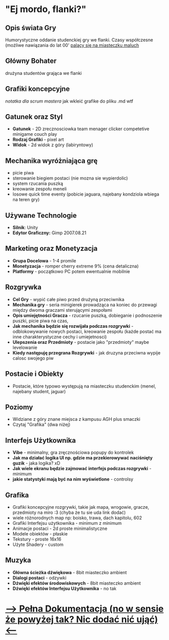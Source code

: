 # "Ej mordo, flanki?"


## Opis świata Gry

Humorystyczne oddanie studenckiej gry we flanki. Czasy współczesne (możliwe nawiązania do lat 00' [palący się na miasteczku maluch](https://www.youtube.com/watch?v=r0UCbiMc81E&ab_channel=spychacz84)

## Główny Bohater

drużyna studentów grająca we flanki

## Grafiki koncepcyjne

*notatka dla scrum mastera*
jak wkleić grafike do pliku .md wtf

## Gatunek oraz Styl

- **Gatunek** - 2D zrecznosciowka team menager clicker competetive minigame couch play
- **Rodzaj Grafiki** - pixel art
- **Widok** - 2d widok z góry (labiryntowy)

## Mechanika wyróżniająca grę

- picie piwa
- sterowanie biegiem postaci (nie mozna sie wypierdolic)
- system rzucania puszką
- kreowanie zespołu meneli
- losowe quick time eventy (pobicie jaguara, najebany kondziola wbiega na teren gry)

## Używane Technologie

- **Silnik**: Unity
- **Edytor Graficzny:** Gimp 2007.08.21

## Marketing oraz Monetyzacja

- **Grupa Docelowa** - 1-4 promile
- **Monetyzacja** - romper cherry extreme 9% (cena detaliczna)
- **Platformy** - początkowo PC potem ewentualnie mobilnie

## Rozgrywka

- **Cel Gry** - wypić całe piwo przed drużyną przeciwnika
- **Mechanika gry** - seria minigierek prowadząca na koniec do przewagi między dwoma graczami sterującymi zespołami
- **Opis umiejętności Gracza** - rzucanie puszką, dobieganie i podnoszenie puszki, picie piwa na czas,
- **Jak mechanika będzie się rozwijała podczas rozgrywki** - odblokowywanie nowych postaci, kreowanie zespołu (każde postać ma inne charakterystyczne cechy i umiejetnosci)
- **Ulepszenia oraz Przedmioty** - postacie jako "przedmioty" maybe levelowanie
- **Kiedy następuję przegrana Rozgrywki** - jak druzyna przeciwna wypije calosc swojego piw

## Postacie i Obiekty

- Postacie, które typowo występują na miasteczku studenckim (menel, najebany student, jaguar)

## Poziomy

- Widziane z góry znane miejsca z kampusu AGH plus smaczki
- Czytaj "Grafika" (dwa niżej)

## Interfejs Użytkownika

- **Vibe** - minimalny, gra zręcznościowa popupy do kontrolek
- **Jak ma działać logika UI np. gdzie ma przekierowywać naciśnięty guzik** - jaka logika? xD
- **Jak wiele ekranu będzie zajmować interfejs podczas rozgrywki** - minimum
- **jakie statystyki mają być na nim wyświetlone** - controlsy

## Grafika

- Grafiki koncepcyjne rozgrywki, takie jak mapa, wrogowie, gracze, przedmioty na miro :3 (chyba że tu sie uda link dodać)
- wiele różnorodnych map np: boisko, trawa, dach kapitolu, 602
- Grafiki Interfejsu użytkownika - minimum z minimum
- Animacje postaci - 2d proste minimalistyczne
- Modele obiektów - płaskie
- Tekstury - proste 16x16
- Użyte Shadery - custom

## Muzyka

- **Główna ścieżka dźwiękowa** - 8bit miasteczko ambient
- **Dialogi postaci** - odzywki
- **Dźwięki efektów środowiskowych** - 8bit miasteczko ambient
- **Dźwięki efektów Interfejsu Użytkownika** - no tak

# [--> Pełna Dokumentacja (no w sensie że powyżej tak? Nic dodać nić ująć) <--](/GDD/GDD.md)
